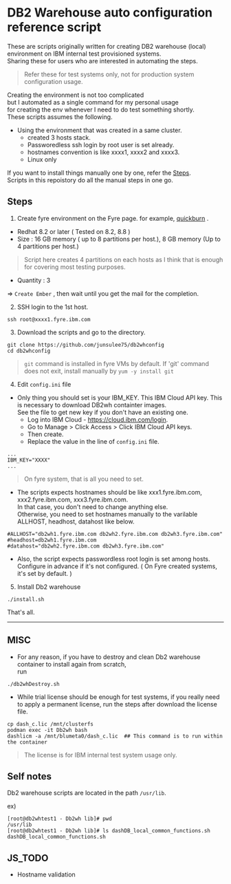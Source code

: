 # DB2 Warehouse auto configuration reference script  

These are scripts originally written for creating DB2 warehouse (local) environment on IBM internal test provisioned systems.   
Sharing these for users who are interested in automating the steps.   

> Refer these for test systems only, not for production system configuration usage.  

Creating the environment is not too complicated   
but I automated as a single command for my personal usage    
for creating the env whenever I need to do test something shortly.   
These scripts assumes the following.   

- Using the environment that was created in a same cluster.  
  - created 3 hosts stack.    
  - Passworedless ssh login by root user is set already.   
  - hostnames convention is like xxxx1, xxxx2 and xxxx3.    
  - Linux only      

If you want to install things manually one by one, refer the [Steps](docs/db2wh_manual_installation.md).     
Scripts in this repoistory do all the manual steps in one go.  

## Steps    

1. Create fyre environment on the Fyre page. for example, [quickburn](https://fyre.svl.ibm.com/quick) .    
- Redhat 8.2 or later ( Tested on 8.2, 8.8 )       
- Size : 16 GB memory ( up to 8 partitions per host.), 8 GB memory (Up to 4 partitions per host.)   
  
> Script here creates 4 partitions on each hosts as I think that is enough for covering most testing purposes.       
- Quantity : 3     

=> `Create Ember` , then wait until you get the mail for the completion.    

2. SSH login to the 1st host.  

```
ssh root@xxxx1.fyre.ibm.com
```

3. Download the scripts and go to the directory.   

```
git clone https://github.com/junsulee75/db2whconfig
cd db2whconfig
```

> `git` command is installed in fyre VMs by default.
> If 'git' command does not exit, install manually by `yum -y install git`    


4. Edit `config.ini` file   
- Only thing you should set is your IBM_KEY. This IBM Cloud API key. This is necessary to download DB2wh containter images.  
  See the file to get new key if you don't have an existing one.   
  - Log into IBM Cloud - https://cloud.ibm.com/login. 
  - Go to Manage > Click Access > Click IBM Cloud API keys.
  - Then create. 
  - Replace the value in the line of `config.ini` file.   

```
...
IBM_KEY="XXXX"
...
```

> On fyre system, that is all you need to set.   

- The scripts expects hostnames should be like xxx1.fyre.ibm.com, xxx2.fyre.ibm.com, xxx3.fyre.ibm.com.   
  In that case, you don't need to change anything else.  
  Otherwise, you need to set hostnames manually to the varilable ALLHOST, headhost, datahost like below.  
```
#ALLHOST="db2wh1.fyre.ibm.com db2wh2.fyre.ibm.com db2wh3.fyre.ibm.com"
#headhost=db2wh1.fyre.ibm.com
#datahost="db2wh2.fyre.ibm.com db2wh3.fyre.ibm.com"
```
- Also, the script expects passwordless root login is set among hosts.  
  Configure in advance if it's not configured. ( On Fyre created systems, it's set by default. )  
  
5. Install Db2 warehouse

```
./install.sh
```

That's all.    

---

## MISC 

- For any reason, if you have to destroy and clean Db2 warehouse container to install again from scratch,   
run 
```
./db2whDestroy.sh   
```

- While trial license should be enough for test systems, if you really need to apply a permanent license, 
  run the steps after download the license file.   
```
cp dash_c.lic /mnt/clusterfs
podman exec -it Db2wh bash   
dashlicm -a /mnt/blumeta0/dash_c.lic  ## This command is to run within the container   
```

> The license is for IBM internal test system usage only.  

## Self notes

Db2 warehouse scripts are located in the path `/usr/lib`.   

ex) 
```
[root@db2whtest1 - Db2wh lib]# pwd
/usr/lib
[root@db2whtest1 - Db2wh lib]# ls dashDB_local_common_functions.sh
dashDB_local_common_functions.sh
```

## JS_TODO

- Hostname validation    
